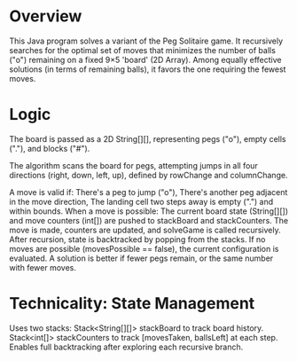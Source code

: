 # Overview
This Java program solves a variant of the Peg Solitaire game. It recursively searches for the optimal set of moves that minimizes the number of balls ("o") remaining on a fixed 9×5 'board' (2D Array). Among equally effective solutions (in terms of remaining balls), it favors the one requiring the fewest moves.

# Logic

  The board is passed as a 2D String[][], representing pegs ("o"), empty cells ("."), and blocks ("#").
  
  The algorithm scans the board for pegs, attempting jumps in all four directions (right, down, left, up), defined by rowChange and columnChange.
  
  A move is valid if:
    There's a peg to jump ("o"),
    There's another peg adjacent in the move direction,
    The landing cell two steps away is empty (".") and within bounds.
  When a move is possible:
    The current board state (String[][]) and move counters (int[]) are pushed to stackBoard and stackCounters.
    The move is made, counters are updated, and solveGame is called recursively.
    After recursion, state is backtracked by popping from the stacks.
    If no moves are possible (movesPossible == false), the current configuration is evaluated.
    A solution is better if fewer pegs remain, or the same number with fewer moves.

  # Technicality: State Management
  Uses two stacks:
    Stack<String[][]> stackBoard to track board history.
    Stack<int[]> stackCounters to track [movesTaken, ballsLeft] at each step.
    Enables full backtracking after exploring each recursive branch.
